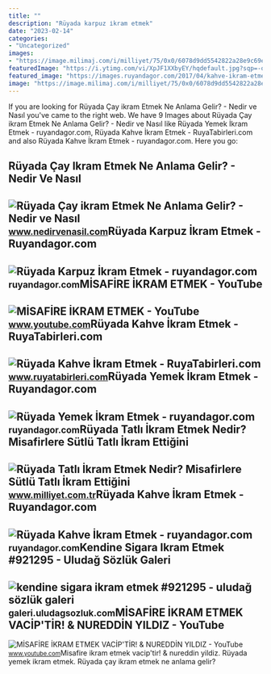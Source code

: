 ```yaml
---
title: ""
description: "Rüyada karpuz i̇kram etmek"
date: "2023-02-14"
categories:
- "Uncategorized"
images:
- "https://image.milimaj.com/i/milliyet/75/0x0/6078d9dd5542822a28e9c69e.jpg"
featuredImage: "https://i.ytimg.com/vi/XpJF1XXbyEY/hqdefault.jpg?sqp=-oaymwEmCOADEOgC8quKqQMa8AEB-AHSAoAC4AOKAgwIABABGGUgVChLMA8=&amp;rs=AOn4CLDYx6WqVFWIFCVpohbNpBoHPQJ0pg"
featured_image: "https://images.ruyandagor.com/2017/04/kahve-ikram-etmek-2229.jpg"
image: "https://image.milimaj.com/i/milliyet/75/0x0/6078d9dd5542822a28e9c69e.jpg"
---
```


If you are looking for Rüyada Çay ikram Etmek Ne Anlama Gelir? - Nedir ve Nasıl you've came to the right web. We have 9 Images about Rüyada Çay ikram Etmek Ne Anlama Gelir? - Nedir ve Nasıl like Rüyada Yemek İkram Etmek - ruyandagor.com, Rüyada Kahve İkram Etmek - RuyaTabirleri.com and also Rüyada Kahve İkram Etmek - ruyandagor.com. Here you go:

Rüyada Çay Ikram Etmek Ne Anlama Gelir? - Nedir Ve Nasıl
--------------------------------------------------------

 ![Rüyada Çay ikram Etmek Ne Anlama Gelir? - Nedir ve Nasıl](https://www.nedirvenasil.com/wp-content/uploads/2016/02/Ruyada-Cay-ikram-Etmek.jpg) <small>www.nedirvenasil.com</small>Rüyada Karpuz İkram Etmek - Ruyandagor.com
------------------------------------------

 ![Rüyada Karpuz İkram Etmek - ruyandagor.com](https://images.ruyandagor.com/2017/04/karpuz-ikram-etmek-2210.jpg) <small>ruyandagor.com</small>MİSAFİRE İKRAM ETMEK - YouTube
------------------------------

 ![MİSAFİRE İKRAM ETMEK - YouTube](https://i.ytimg.com/vi/XpJF1XXbyEY/hqdefault.jpg?sqp=-oaymwEmCOADEOgC8quKqQMa8AEB-AHSAoAC4AOKAgwIABABGGUgVChLMA8=&rs=AOn4CLDYx6WqVFWIFCVpohbNpBoHPQJ0pg) <small>www.youtube.com</small>Rüyada Kahve İkram Etmek - RuyaTabirleri.com
--------------------------------------------

 ![Rüyada Kahve İkram Etmek - RuyaTabirleri.com](https://www.ruyatabirleri.com/wp-content/uploads/kahve-ikram-etmek.jpg) <small>www.ruyatabirleri.com</small>Rüyada Yemek İkram Etmek - Ruyandagor.com
-----------------------------------------

 ![Rüyada Yemek İkram Etmek - ruyandagor.com](https://images.ruyandagor.com/2017/04/yemek-ikram-etmek-0044.jpg) <small>ruyandagor.com</small>Rüyada Tatlı İkram Etmek Nedir? Misafirlere Sütlü Tatlı İkram Ettiğini
----------------------------------------------------------------------

 ![Rüyada Tatlı İkram Etmek Nedir? Misafirlere Sütlü Tatlı İkram Ettiğini](https://image.milimaj.com/i/milliyet/75/0x0/6078d9dd5542822a28e9c69e.jpg) <small>www.milliyet.com.tr</small>Rüyada Kahve İkram Etmek - Ruyandagor.com
-----------------------------------------

 ![Rüyada Kahve İkram Etmek - ruyandagor.com](https://images.ruyandagor.com/2017/04/kahve-ikram-etmek-2229.jpg) <small>ruyandagor.com</small>Kendine Sigara Ikram Etmek #921295 - Uludağ Sözlük Galeri
---------------------------------------------------------

 ![kendine sigara ikram etmek #921295 - uludağ sözlük galeri](https://galeri8.uludagsozluk.com/478/kendine-sigara-ikram-etmek_921295.jpg) <small>galeri.uludagsozluk.com</small>MİSAFİRE İKRAM ETMEK VACİP'TİR! &amp; NUREDDİN YILDIZ - YouTube
---------------------------------------------------------------

 ![MİSAFİRE İKRAM ETMEK VACİP'TİR! & NUREDDİN YILDIZ - YouTube](https://i.ytimg.com/vi/TMUNZaLWMRc/maxresdefault.jpg) <small>www.youtube.com</small>Mi̇safi̇re i̇kram etmek vaci̇p'ti̇r! &amp; nureddi̇n yildiz. Rüyada yemek i̇kram etmek. Rüyada çay ikram etmek ne anlama gelir?
